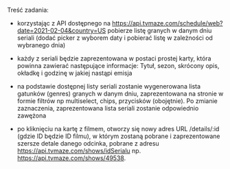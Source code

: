 Treść zadania:

- korzystając z API dostępnego na https://api.tvmaze.com/schedule/web?date=2021-02-04&country=US pobierze listę granych w danym dniu seriali (dodać picker z wyborem daty i pobierać listę w zależności od wybranego dnia)

- każdy z seriali będzie zaprezentowana w postaci prostej karty, która powinna zawierać następujące informacje: Tytuł, sezon, skrócony opis, okładkę i godzinę w jakiej nastąpi emisja

- na podstawie dostępnej listy seriali zostanie wygenerowana lista gatunków (genres) granych w danym dniu, zaprezentowana na stronie w formie filtrów np multiselect, chips, przycisków (obojętnie). Po zmianie zaznaczenia, zaprezentowana lista seriali zostanie odpowiednio zawężona

- po kliknięciu na kartę z filmem, otworzy się nowy adres URL /details/:id (gdzie ID będzie ID filmu), w którym zostaną pobrane i zaprezentowane szersze detale danego odcinka, pobrane z adresu https://api.tvmaze.com/shows/idSerialu np. https://api.tvmaze.com/shows/49538.
